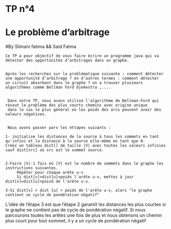 #     TP n°4
#   Le problème d’arbitrage

               
#By Slimani fatima && Said Fatma 

                 
                 
    Ce TP a pour objectif de vous faire écrire un programme java qui va détecter des opportunités d’arbitrages dans un graphe.
                       
    
    Après les recherches sur la problématique suivante : comment détecter une opportunité d’arbitrage ? en d’autres termes : comment détecter
    un circuit absorbant dans le graphe ? on a trouver plusieurs algorithmes comme Bellman Ford Djekestra ,....
                       
                       
     Dans notre TP, nous avons utilise l'algorithme de Bellman-Ford qui résout le problème des plus courts chemins avec origine unique 
     dans le cas le plus général où les poids des arcs peuvent avoir des valeurs négatives.
      
      
     Nous avons passer pars les éttapes suivants :
     
    1- initialise les distances de la source à tous les sommets en tant qu'infini et la distance à la source elle-même en tant que 0.
    Créez un tableau dist[] de taille |V| avec toutes les valeurs infinies sauf dist[src] où src est le sommet source.
     
     
    2-Faire |V|-1 fois où |V| est le nombre de sommets dans le graphe les instructions suivantes.
         Répéter pour chaque arête u-v
         Si dist[v]>dist[u]+poids l'arête u-v, mettez à jour dist[v]=dist[u]+poind de l'arête u-v.
         
    3-Si dist[v] > dist [u] + poids de l'arête u-v, alors "le graphe contient un cycle de pondération négatif"
    
L’idée de l’étape 3 est que l’étape 2 garantit les distances les plus courtes si le graphe ne contient pas de cycle de pondération négatif.
Si nous parcourons toutes les arêtes une fois de plus et nous obtenons un chemin plus court pour tout sommet, il y a un cycle de pondération négatif
